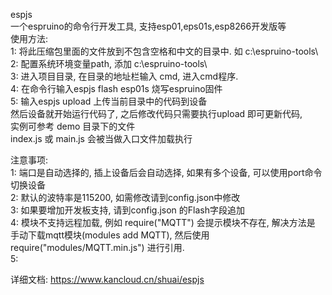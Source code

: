espjs  
    一个espruino的命令行开发工具,  支持esp01,eps01s,esp8266开发版等  
使用方法:  
	1: 将此压缩包里面的文件放到不包含空格和中文的目录中. 如 c:\espruino-tools\  
	2: 配置系统环境变量path, 添加 c:\espruino-tools\  
	3: 进入项目目录, 在目录的地址栏输入 cmd, 进入cmd程序.  
	4: 在命令行输入espjs flash esp01s 烧写espruino固件  
	5: 输入espjs upload 上传当前目录中的代码到设备  
	然后设备就开始运行代码了, 之后修改代码只需要执行upload 即可更新代码,  
	实例可参考 demo 目录下的文件  
	index.js 或 main.js 会被当做入口文件加载执行  

注意事项:  
	1: 端口是自动选择的, 插上设备后会自动选择, 如果有多个设备, 可以使用port命令切换设备  
	2: 默认的波特率是115200, 如需修改请到config.json中修改  
	3: 如果要增加开发板支持, 请到config.json 的Flash字段追加  
	4: 模块不支持远程加载, 例如 require("MQTT") 会提示模块不存在, 解决方法是 手动下载mqtt模块(modules add MQTT), 然后使用 require("modules/MQTT.min.js") 进行引用.  
	5:   
	  
详细文档: https://www.kancloud.cn/shuai/espjs  